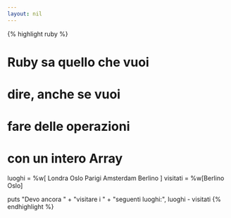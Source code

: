 ```yaml
---
layout: nil
---
```


{% highlight ruby %}
# Ruby sa quello che vuoi
# dire, anche se vuoi
# fare delle operazioni
# con un intero Array
luoghi   = %w[ Londra
               Oslo
               Parigi
               Amsterdam
               Berlino ]
visitati = %w[Berlino Oslo]

puts "Devo ancora " +
     "visitare i " +
     "seguenti luoghi:",
     luoghi - visitati
{% endhighlight %}
